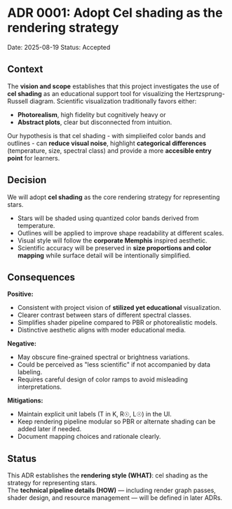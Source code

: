 ﻿# ADR 0001: Adopt Cel shading as the rendering strategy
Date: 2025-08-19
Status: Accepted

## Context
The **vision and scope** establishes that this project investigates the use of **cel shading** as an educational support tool for visualizing the Hertzsprung-Russell diagram.
Scientific visualization traditionally favors either:
- **Photorealism**, high fidelity but cognitively heavy or
- **Abstract plots**, clear but disconnected from intuition.

Our hypothesis is that cel shading - with simplieifed color bands and outlines - can **reduce visual noise**, highlight **categorical differences** (temperature, size, spectral class) and provide a more **accesible entry point** for learners.

## Decision
We will adopt **cel shading** as the core rendering strategy for representing stars.
- Stars will be shaded using quantized color bands derived from temperature.
- Outlines will be applied to improve shape readability at different scales.
- Visual style will follow the **corporate Memphis** inspired aesthetic.
- Scientific accuracy will be preserved in **size proportions and color mapping** while surface detail will be intentionally simplified.

## Consequences
**Positive:**
- Consistent with project vision of **stilized yet educational** visualization.
- Clearer contrast between stars of different spectral classes.
- Simplifies shader pipeline compared to PBR or photorealistic models.
- Distinctive aesthetic aligns with moder educational media.

**Negative:**
- May obscure fine-grained spectral or brightness variations.
- Could be perceived as "less scientific" if not accompanied by data labeling.
- Requires careful design of color ramps to avoid misleading interpretations.

**Mitigations:**
- Maintain explicit unit labels (T in K, R☉, L☉) in the UI.
- Keep rendering pipeline modular so PBR or alternate shading can be added later if needed.
- Document mapping choices and rationale clearly.

## Status
This ADR establishes the **rendering style (WHAT)**: cel shading as the strategy for representing stars.  
The **technical pipeline details (HOW)** — including render graph passes, shader design, and resource management — will be defined in later ADRs.